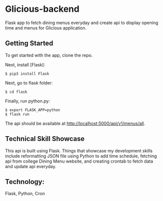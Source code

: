 # Glicious-backend

Flask app to fetch dining menus everyday and create api to display opening time and menus for Glicious application.

## Getting Started

To get started with the app, clone the repo.

Next, install [Flask]:

```
$ pip3 install Flask
```

Next, go to flask folder:

```
$ cd flask
```

Finally, run python.py:

```
$ export FLASK_APP=python
$ flask run
```

The api should be available at <http://localhost:5000/api/v1/menus/all>.

## Technical Skill Showcase

This api is built using Flask. 
Things that showcase my development skills include reformatting JSON file using Python to add time schedule, 
fetching api from college Dining Menu website, and creating crontab to fetch data and update api everyday.

## Technology: 

Flask, Python, Cron
